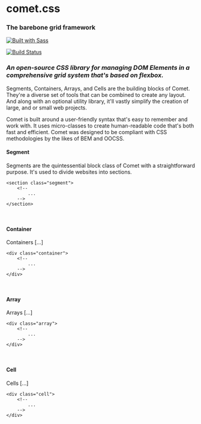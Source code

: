 # comet.css
### The barebone grid framework

[![Built with Sass](https://i.imgur.com/Vz0XYB7.png)](https://sass-lang.com)

[![Build Status](https://travis-ci.org/joemccann/dillinger.svg?branch=master)](https://github.com/izac-karlsson/comet.css)

### *An open-source CSS library for managing DOM Elements in a comprehensive grid system that's based on flexbox.*

Segments, Containers, Arrays, and Cells are the building blocks of Comet. They're a diverse set of tools that can be combined to create any layout. And along with an optional utility library, it'll vastly simplify the creation of large, and or small web projects.

Comet is built around a user-friendly syntax that's easy to remember and work with. It uses micro-classes to create human-readable code that's both fast and efficient. Comet was designed to be compliant with CSS methodologies by the likes of BEM and OOCSS.

#### Segment

Segments are the quintessential block class of Comet with a straightforward purpose. It's used to divide websites into sections.

    <section class="segment">
        <!--
            ...
        -->
    </section>

&nbsp;
#### Container

Containers [...]

    <div class="container">
        <!--
            ...
        -->
    </div>

&nbsp;
#### Array

Arrays [...]

    <div class="array">
        <!--
            ...
        -->
    </div>

&nbsp;
#### Cell

Cells [...]

    <div class="cell">
        <!--
            ...
        -->
    </div>
